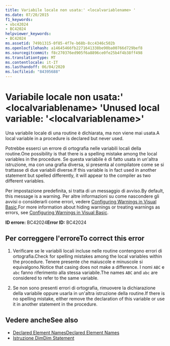 ```yaml
---
title: Variabile locale non usata:' <localvariablename> '
ms.date: 07/20/2015
f1_keywords:
- vbc42024
- BC42024
helpviewer_keywords:
- BC42024
ms.assetid: 749b1315-0f85-4f7e-b68b-8cc4346c502b
ms.openlocfilehash: a14645466fb2271641338be90ba00766d729bef8
ms.sourcegitcommit: f8c270376ed905f6a8896ce0fe25b4f4b38ff498
ms.translationtype: MT
ms.contentlocale: it-IT
ms.lasthandoff: 06/04/2020
ms.locfileid: "84395688"
---
```

# <a name="unused-local-variable-localvariablename"></a><span data-ttu-id="770d8-102">Variabile locale non usata:' \<localvariablename> '</span><span class="sxs-lookup"><span data-stu-id="770d8-102">Unused local variable: '\<localvariablename>'</span></span>
<span data-ttu-id="770d8-103">Una variabile locale di una routine è dichiarata, ma non viene mai usata.</span><span class="sxs-lookup"><span data-stu-id="770d8-103">A local variable in a procedure is declared but never used.</span></span>  
  
 <span data-ttu-id="770d8-104">Potrebbe esserci un errore di ortografia nelle variabili locali della routine.</span><span class="sxs-lookup"><span data-stu-id="770d8-104">One possibility is that there is a spelling mistake among the local variables in the procedure.</span></span> <span data-ttu-id="770d8-105">Se questa variabile è di fatto usata in un'altra istruzione, ma con una grafia diversa, si presenta al compilatore come se si trattasse di due variabili diverse.</span><span class="sxs-lookup"><span data-stu-id="770d8-105">If this variable is in fact used in another statement but spelled differently, it will appear to the compiler as two different variables.</span></span>  
  
 <span data-ttu-id="770d8-106">Per impostazione predefinita, si tratta di un messaggio di avviso.</span><span class="sxs-lookup"><span data-stu-id="770d8-106">By default, this message is a warning.</span></span> <span data-ttu-id="770d8-107">Per altre informazioni su come nascondere gli avvisi o considerarli come errori, vedere [Configuring Warnings in Visual Basic](/visualstudio/ide/configuring-warnings-in-visual-basic).</span><span class="sxs-lookup"><span data-stu-id="770d8-107">For more information about hiding warnings or treating warnings as errors, see [Configuring Warnings in Visual Basic](/visualstudio/ide/configuring-warnings-in-visual-basic).</span></span>  
  
 <span data-ttu-id="770d8-108">**ID errore:** BC42024</span><span class="sxs-lookup"><span data-stu-id="770d8-108">**Error ID:** BC42024</span></span>  
  
## <a name="to-correct-this-error"></a><span data-ttu-id="770d8-109">Per correggere l'errore</span><span class="sxs-lookup"><span data-stu-id="770d8-109">To correct this error</span></span>  
  
1. <span data-ttu-id="770d8-110">Verificare se le variabili locali incluse nelle routine contengono errori di ortografia.</span><span class="sxs-lookup"><span data-stu-id="770d8-110">Check for spelling mistakes among the local variables within the procedure.</span></span> <span data-ttu-id="770d8-111">Tenere presente che maiuscole e minuscole si equivalgono.</span><span class="sxs-lookup"><span data-stu-id="770d8-111">Notice that casing does not make a difference.</span></span> <span data-ttu-id="770d8-112">I nomi `ABC` e `abc` fanno riferimento alla stessa variabile.</span><span class="sxs-lookup"><span data-stu-id="770d8-112">The names `ABC` and `abc` are considered to refer to the same variable.</span></span>  
  
2. <span data-ttu-id="770d8-113">Se non sono presenti errori di ortografia, rimuovere la dichiarazione della variabile oppure usarla in un'altra istruzione della routine.</span><span class="sxs-lookup"><span data-stu-id="770d8-113">If there is no spelling mistake, either remove the declaration of this variable or use it in another statement in the procedure.</span></span>  
  
## <a name="see-also"></a><span data-ttu-id="770d8-114">Vedere anche</span><span class="sxs-lookup"><span data-stu-id="770d8-114">See also</span></span>

- [<span data-ttu-id="770d8-115">Declared Element Names</span><span class="sxs-lookup"><span data-stu-id="770d8-115">Declared Element Names</span></span>](../programming-guide/language-features/declared-elements/declared-element-names.md)
- [<span data-ttu-id="770d8-116">Istruzione Dim</span><span class="sxs-lookup"><span data-stu-id="770d8-116">Dim Statement</span></span>](../language-reference/statements/dim-statement.md)
